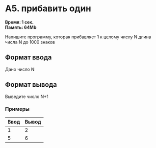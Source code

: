 <h1 class="title">A5. прибавить один</h1>
<p><b>Время: 1 сек.<br>Память: 64Mb</b></p>
<p>Напишите программу, которая прибавляет 1 к целому числу N длина числа N до 1000 знаков</p>
<h2>Формат ввода</h2>
<p>Дано чиcло N</p>
<h2>Формат вывода</h2>
<p>Выведите число N+1</p>
<h3>Примеры</h3>
<table class="sample-tests">
  <thead>
     <tr>
        <th>Ввод</th>
        <th>Вывод</th>
     </tr>
  </thead>
  <tbody>
     <tr>
        <td>1</td>
        <td>2</td>
     </tr>
     <tr>
        <td>5</td>
        <td>6</td>
     </tr>
  </tbody>
</table>
